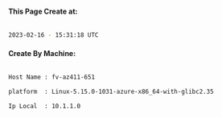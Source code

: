 
   
#### This Page Create at:

```bash

2023-02-16 - 15:31:18 UTC

```

#### Create By Machine:

```bash

Host Name : fv-az411-651

platform  : Linux-5.15.0-1031-azure-x86_64-with-glibc2.35

Ip Local  : 10.1.1.0

```

